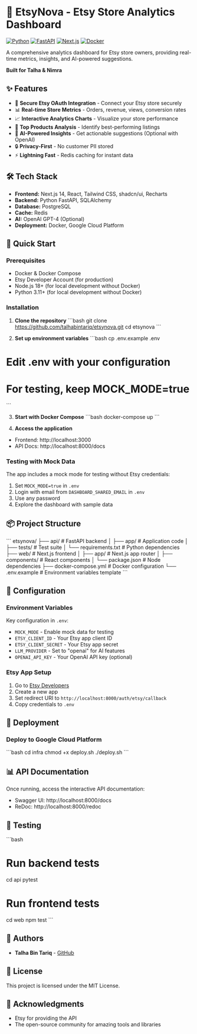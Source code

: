 # 🚀 EtsyNova - Etsy Store Analytics Dashboard

[![Python](https://img.shields.io/badge/Python-3.11-blue.svg)](https://python.org)
[![FastAPI](https://img.shields.io/badge/FastAPI-0.104-green.svg)](https://fastapi.tiangolo.com)
[![Next.js](https://img.shields.io/badge/Next.js-14-black.svg)](https://nextjs.org)
[![Docker](https://img.shields.io/badge/Docker-Ready-blue.svg)](https://docker.com)

A comprehensive analytics dashboard for Etsy store owners, providing real-time metrics, insights, and AI-powered suggestions.

**Built for Talha & Nimra**

## ✨ Features

- 🔐 **Secure Etsy OAuth Integration** - Connect your Etsy store securely
- 📊 **Real-time Store Metrics** - Orders, revenue, views, conversion rates
- 📈 **Interactive Analytics Charts** - Visualize your store performance
- 🎯 **Top Products Analysis** - Identify best-performing listings
- 🤖 **AI-Powered Insights** - Get actionable suggestions (Optional with OpenAI)
- 🔒 **Privacy-First** - No customer PII stored
- ⚡ **Lightning Fast** - Redis caching for instant data

## 🛠️ Tech Stack

- **Frontend:** Next.js 14, React, Tailwind CSS, shadcn/ui, Recharts
- **Backend:** Python FastAPI, SQLAlchemy
- **Database:** PostgreSQL
- **Cache:** Redis
- **AI:** OpenAI GPT-4 (Optional)
- **Deployment:** Docker, Google Cloud Platform

## 🚀 Quick Start

### Prerequisites

- Docker & Docker Compose
- Etsy Developer Account (for production)
- Node.js 18+ (for local development without Docker)
- Python 3.11+ (for local development without Docker)

### Installation

1. **Clone the repository**
\`\`\`bash
git clone https://github.com/talhabintariq/etsynova.git
cd etsynova
\`\`\`

2. **Set up environment variables**
\`\`\`bash
cp .env.example .env
# Edit .env with your configuration
# For testing, keep MOCK_MODE=true
\`\`\`

3. **Start with Docker Compose**
\`\`\`bash
docker-compose up
\`\`\`

4. **Access the application**
- Frontend: http://localhost:3000
- API Docs: http://localhost:8000/docs

### Testing with Mock Data

The app includes a mock mode for testing without Etsy credentials:
1. Set `MOCK_MODE=true` in `.env`
2. Login with email from `DASHBOARD_SHARED_EMAIL` in `.env`
3. Use any password
4. Explore the dashboard with sample data

## 📦 Project Structure

\`\`\`
etsynova/
├── api/                  # FastAPI backend
│   ├── app/             # Application code
│   ├── tests/           # Test suite
│   └── requirements.txt # Python dependencies
├── web/                  # Next.js frontend
│   ├── app/             # Next.js app router
│   ├── components/      # React components
│   └── package.json     # Node dependencies
├── docker-compose.yml    # Docker configuration
└── .env.example         # Environment variables template
\`\`\`

## 🔧 Configuration

### Environment Variables

Key configuration in `.env`:
- `MOCK_MODE` - Enable mock data for testing
- `ETSY_CLIENT_ID` - Your Etsy app client ID
- `ETSY_CLIENT_SECRET` - Your Etsy app secret
- `LLM_PROVIDER` - Set to "openai" for AI features
- `OPENAI_API_KEY` - Your OpenAI API key (optional)

### Etsy App Setup

1. Go to [Etsy Developers](https://www.etsy.com/developers)
2. Create a new app
3. Set redirect URI to `http://localhost:8000/auth/etsy/callback`
4. Copy credentials to `.env`

## 🚢 Deployment

### Deploy to Google Cloud Platform

\`\`\`bash
cd infra
chmod +x deploy.sh
./deploy.sh
\`\`\`

## 📊 API Documentation

Once running, access the interactive API documentation:
- Swagger UI: http://localhost:8000/docs
- ReDoc: http://localhost:8000/redoc

## 🧪 Testing

\`\`\`bash
# Run backend tests
cd api
pytest

# Run frontend tests
cd web
npm test
\`\`\`

## 👥 Authors

- **Talha Bin Tariq** - [GitHub](https://github.com/talhabintariq)

## 📄 License

This project is licensed under the MIT License.

## 🙏 Acknowledgments

- Etsy for providing the API
- The open-source community for amazing tools and libraries